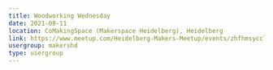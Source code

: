 ```yaml
---
title: Woodworking Wednesday
date: 2021-08-11
location: CoMakingSpace (Makerspace Heidelberg), Heidelberg
link: https://www.meetup.com/Heidelberg-Makers-Meetup/events/zhfhmsycclbpb/
usergroup: makershd
type: usergroup
---
```

